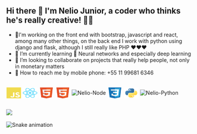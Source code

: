 ## Hi there 👋  I'm Nelio Junior, a coder who thinks he's really creative! 🧑‍💻

- 🔭I'm working on the front end with bootstrap, javascript and react, among many other things, on the back end I work with python using django and flask, although I still really like PHP ❤️❤️❤️
- 🌱 I’m currently learning 🧠 Neural networks and especially deep learning
- 👯 I’m looking to collaborate on projects that really help people, not only in monetary matters
- 📱 How to reach me by mobile phone: +55 11 99681 6346 


<div style="display: inline_block"><br>
  <img align="center" alt="Nelio-Js" height="30" width="40" src="https://raw.githubusercontent.com/devicons/devicon/master/icons/javascript/javascript-plain.svg">
  <img align="center" alt="Nelio-React" height="30" width="40" src="https://raw.githubusercontent.com/devicons/devicon/master/icons/react/react-original.svg">
  <img align="center" alt="Nelio-HTML" height="30" width="40" src="https://raw.githubusercontent.com/devicons/devicon/master/icons/html5/html5-original.svg">
  <img align="center" alt="Nelio-Node" height="30" width="40" src="https://raw.githubusercontent.com/devicons/devicon/master/icons/html5/html5-original.svg">  
  <img align="center" alt="Nelio-Node" height="30" width="40" src="https://cdn.jsdelivr.net/gh/devicons/devicon/icons/nodejs/nodejs-original.svg" />          
  <img align="center" alt="Nelio-CSS" height="30" width="40" src="https://raw.githubusercontent.com/devicons/devicon/master/icons/css3/css3-original.svg">
  <img align="center" alt="Nelio-Python" height="30" width="40" src="https://raw.githubusercontent.com/devicons/devicon/master/icons/python/python-original.svg">  
  <img align="center" alt="Nelio-Python" height="30" width="40" src="https://cdn.jsdelivr.net/gh/devicons/devicon/icons/electron/electron-original.svg" >  
</div>
  
##
 
<div> 
    <a href="https://www.linkedin.com/in/nelio-junior-python/" target="_blank"><img src="https://img.shields.io/badge/-LinkedIn-%230077B5?style=for-the-badge&logo=linkedin&logoColor=white" target="_blank"></a> 
 
  ![Snake animation](https://github.com/neliojunior/neliojunior/blob/output/github-contribution-grid-snake.svg)
 
</div
